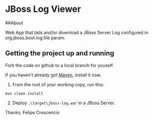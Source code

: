 JBoss Log Viewer
================

##About

Web App that tails and/or download a JBoss Server Log configured in org.jboss.boot.log.file param.

## Getting the project up and running

Fork the code on github to a local branch for youself.  

If you haven't already got [Maven](http://maven.apache.org), install it now.

1. From the root of your working copy, run this:

`mvn clean install`

2. Deploy `.\target\jboss-log.war` in a JBoss Server.

Thanks, 
Felipe Crescencio
